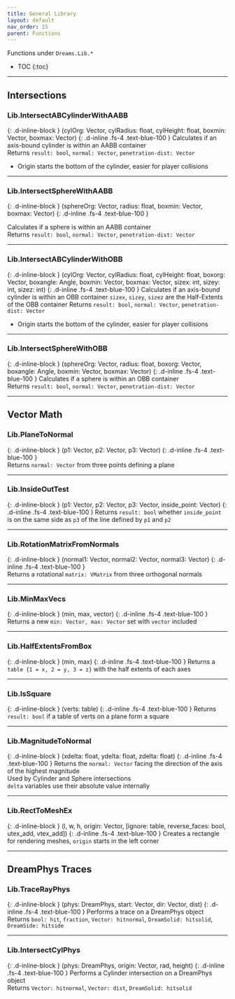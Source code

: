 ```yaml
---
title: General Library
layout: default
nav_order: 15
parent: Functions
---
```

Functions under `Dreams.Lib.*`
- TOC
{:toc}

* * *

## Intersections
### Lib.IntersectABCylinderWithAABB
{: .d-inline-block }
(cylOrg: Vector, cylRadius: float, cylHeight: float, boxmin: Vector, boxmax: Vector)
{: .d-inline .fs-4 .text-blue-100 }
Calculates if an axis-bound cylinder is within an AABB container   
Returns `result: bool`, `normal: Vector`, `penetration-dist: Vector`
- Origin starts the bottom of the cylinder, easier for player collisions

* * *

### Lib.IntersectSphereWithAABB
{: .d-inline-block }
(sphereOrg: Vector, radius: float, boxmin: Vector, boxmax: Vector)
{: .d-inline .fs-4 .text-blue-100 }

Calculates if a sphere is within an AABB container  
Returns `result: bool`, `normal: Vector`, `penetration-dist: Vector` 

* * *

### Lib.IntersectABCylinderWithOBB
{: .d-inline-block }
(cylOrg: Vector, cylRadius: float, cylHeight: float, boxorg: Vector, boxangle: Angle, boxmin: Vector, boxmax: Vector, sizex: int, sizey: int, sizez: int)
{: .d-inline .fs-4 .text-blue-100 }
Calculates if an axis-bound cylinder is within an OBB container
`sizex`, `sizey`, `sizez` are the Half-Extents of the OBB container
Returns `result: bool`, `normal: Vector`, `penetration-dist: Vector`   
- Origin starts the bottom of the cylinder, easier for player collisions

* * *

### Lib.IntersectSphereWithOBB
{: .d-inline-block }
(sphereOrg: Vector, radius: float, boxorg: Vector, boxangle: Angle, boxmin: Vector, boxmax: Vector)
{: .d-inline .fs-4 .text-blue-100 }
Calculates if a sphere is within an OBB container  
Returns `result: bool`, `normal: Vector`, `penetration-dist: Vector`   

* * *

## Vector Math
### Lib.PlaneToNormal
{: .d-inline-block }
(p1: Vector, p2: Vector, p3: Vector)
{: .d-inline .fs-4 .text-blue-100 }  
Returns `normal: Vector` from three points defining a plane

* * *

### Lib.InsideOutTest
{: .d-inline-block }
(p1: Vector, p2: Vector, p3: Vector, inside_point: Vector)
{: .d-inline .fs-4 .text-blue-100 }
Returns `result: bool` whether `inside_point` is on the same side as `p3` of the line defined by `p1` and `p2`    

* * *
### Lib.RotationMatrixFromNormals

{: .d-inline-block }
(normal1: Vector, normal2: Vector, normal3: Vector)
{: .d-inline .fs-4 .text-blue-100 }  
Returns a rotational `matrix: VMatrix` from three orthogonal normals

* * *

### Lib.MinMaxVecs
{: .d-inline-block }
(min, max, vector)
{: .d-inline .fs-4 .text-blue-100 }
Returns a new `min: Vector, max: Vector` set with `vector` included

* * *

### Lib.HalfExtentsFromBox
{: .d-inline-block }
(min, max)
{: .d-inline .fs-4 .text-blue-100 }
Returns a `table {1 = x, 2 = y, 3 = z}` with the half extents of each axes

* * *

### Lib.IsSquare
{: .d-inline-block }
(verts: table)
{: .d-inline .fs-4 .text-blue-100 }
Returns `result: bool` if a table of verts on a plane form a square

* * *

### Lib.MagnitudeToNormal
{: .d-inline-block }
(xdelta: float, ydelta: float, zdelta: float)
{: .d-inline .fs-4 .text-blue-100 }
Returns the `normal: Vector` facing the direction of the axis of the highest magnitude   
Used by Cylinder and Sphere intersections   
`delta` variables use their absolute value internally

* * *

### Lib.RectToMeshEx
{: .d-inline-block }
(l, w, h, origin: Vector, [ignore: table, reverse_faces: bool, utex_add, vtex_add])
{: .d-inline .fs-4 .text-blue-100 }
Creates a rectangle for rendering meshes, `origin` starts in the left corner

* * *

## DreamPhys Traces
### Lib.TraceRayPhys
{: .d-inline-block }
(phys: DreamPhys, start: Vector, dir: Vector, dist)
{: .d-inline .fs-4 .text-blue-100 }
Performs a trace on a DreamPhys object   
Returns `bool: hit`, `fraction`, `Vector: hitnormal`, `DreamSolid: hitsolid`, `DreamSide: hitside`

* * *

### Lib.IntersectCylPhys
{: .d-inline-block }
(phys: DreamPhys, origin: Vector, rad, height)
{: .d-inline .fs-4 .text-blue-100 }
Performs a Cylinder intersection on a DreamPhys object   
Returns `Vector: hitnormal`, `Vector: dist`, `DreamSolid: hitsolid`
